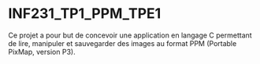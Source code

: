 # INF231_TP1_PPM_TPE1
Ce projet a pour but de concevoir une application en langage C permettant de lire, manipuler et sauvegarder des images au format PPM (Portable PixMap, version P3).
